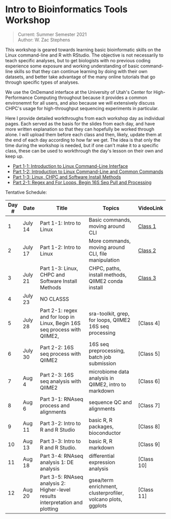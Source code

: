 # Intro to Bioinformatics Tools Workshop
> Current: Summer Semester 2021 \
> Author: W. Zac Stephens

This workshop is geared towards learning basic bioinformatic skills on the Linux command-line and R with RStudio. The objective is not necessarily to teach specific analyses, but to get biologists with no previous coding experience some exposure and working understanding of basic command-line skills so that they can continue learning by doing with their own datasets, and better take advantage of the many online tutorials that go through specific types of analyses.

We use the OnDemand interface at the University of Utah's Center for High-Performance Computing throughout because it provides a common environemnt for all users, and also because we will extensively discuss CHPC's usage for high-throughput sequencing experiments in particular.

Here I provide detailed workthroughs from each workshop day as individual pages. Each served as the basis for the slides from each day, and have more written explanation so that they can hopefully be worked through alone. I will upload them before each class and then, likely, update them at the end of each day according to how far we get. The idea is that only the time during the workshop is needed, but if one can't make it to a specific class, these can be used to workthrough the day's lesson on their own and keep up.

- [Part 1-1: Introduction to Linux Command-Line Interface](https://github.com/wzacs1/BioinfWorkshop/blob/master/Workthroughs/Part1-1_IntroToLinuxCLI.md)
- [Part 1-2: Introduction to Linux Command-Line and Common Commands](https://github.com/wzacs1/BioinfWorkshop/blob/master/Workthroughs/Part1-2_IntroToLinux.md)
- [Part 1-3: Linux, CHPC and Software Install Methods](https://github.com/wzacs1/BioinfWorkshop/blob/master/Workthroughs/Part1-3_CHPCandLinuxContinued.md)
- [Part 2-1: Regex and For Loops, Begin 16S Seq Pull and Processing](https://github.com/wzacs1/BioinfWorkshop/blob/master/Workthroughs/Part2-1_SRAPull_16SseqProcessQiime2.md)

Tentative Schedule:

Day #  |  Date  | Title  | Topics | VideoLink
------ | ------ | ------ | ----- | -----
1 | July 14 | Part 1-1: Intro to Linux | Basic commands, moving around CLI |  [Class 1 ]( https://www.youtube.com/playlist?list=PL_Pe_9PaIEBN-MDiucIgx4sR1NLbneDDE)
2 | July 17 | Part 1-2: Intro to Linux | More commands, moving around CLI, file manipulation | [Class 2](https://www.youtube.com/watch?v=8xwjIng3LrE&list=PL_Pe_9PaIEBN-MDiucIgx4sR1NLbneDDE&index=2)
3 | July 21 | Part 1-3: Linux, CHPC and Software Install Methods |  CHPC, paths, install methods, QIIME2 conda install | [Class 3](https://www.youtube.com/playlist?list=PL_Pe_9PaIEBN-MDiucIgx4sR1NLbneDDE)
4 | July 23 | NO CLASSS |
5 | July 28 | Part 2-1: regex and for loop in Linux, Begin 16S seq process with QIIME2,  | sra-toolkit, grep, for loops, QIIME2 16S seq processing | [Class 4]
6 | July 30 | Part 2-2: 16S seq process with QIIME2 | 16S seq preprocessing, batch job submission | [Class 5]
7 | Aug 4 | Part 2-3: 16S seq analysis with QIIME2 | microbiome data analysis in QIIME2, intro to markdown | [Class 6]
8 | Aug 6 | Part 3-1: RNAseq process and alignments | sequence QC and alignments | [Class 7]
9 | Aug 11 | Part 3-2: Intro to R and R Studio | basic R, R packages, bioconductor | [Class 8]
10 | Aug 13 | Part 3-3: Intro to R and R Studio. | basic R, R markdown | [Class 9]
11 | Aug 18 | Part 3-4: RNAseq analysis 1: DE analysis | differential expression analysis | [Class 10]
12 | Aug 20 | Part 3-5: RNAseq analysis 2: Higher-level results interpretation and plotting | gsea/term enrichment, clusterprofiler, volcano plots, ggplots | [Class 11]
